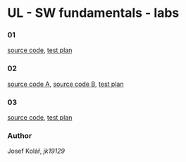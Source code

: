 # UL - SW fundamentals - labs

### 01
[source code](./01/01.cpp), [test plan](./01/01.md)

### 02
[source code A](./02/02_01.cpp), [source code B](./02/02_02.cpp), [test plan](./02/02.md)

### 03
[source code](./03/03.cpp), [test plan](./03/03.md)


### Author
Josef Kolář, *jk19129*
